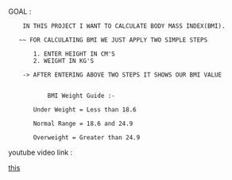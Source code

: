   GOAL :
      
        IN THIS PROJECT I WANT TO CALCULATE BODY MASS INDEX(BMI).
  
       ~~ FOR CALCULATING BMI WE JUST APPLY TWO SIMPLE STEPS
      
           1. ENTER HEIGHT IN CM'S
           2. WEIGHT IN KG'S
           
        -> AFTER ENTERING ABOVE TWO STEPS IT SHOWS OUR BMI VALUE
          
            
               BMI Weight Guide :- 

           Under Weight = Less than 18.6

           Normal Range = 18.6 and 24.9

           Overweight = Greater than 24.9


   youtube video link :
 
[this](https://youtu.be/0iyhjqT1jMI)
  



